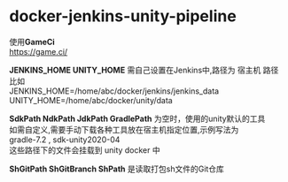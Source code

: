 # docker-jenkins-unity-pipeline

使用**GameCi**  
https://game.ci/


**JENKINS_HOME UNITY_HOME** 需自己设置在Jenkins中,路径为 宿主机 路径  
比如  
JENKINS_HOME=/home/abc/docker/jenkins/jenkins_data  
UNITY_HOME=/home/abc/docker/unity/data  


**SdkPath NdkPath JdkPath GradlePath** 为空时，使用的unity默认的工具  
如需自定义,需要手动下载各种工具放在宿主机指定位置,示例写法为  
gradle-7.2 , sdk-unity2020-04  
这些路径下的文件会挂载到 unity docker 中  



**ShGitPath ShGitBranch ShPath** 是读取打包sh文件的Git仓库
